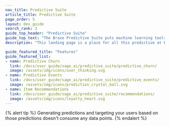 ```yaml
---
nav_title: Predictive Suite
article_title: Predictive Suite
page_order: 5
layout: dev_guide
search_rank: 3
guide_top_header: "Predictive Suite"
guide_top_text: "The Braze Predictive Suite puts machine learning tools in your hands without any additional engineering required. Predictive Churn and Predictive Events (previously Predictive Purchases) are customizable, on-demand predictive models you create in minutes to effectively leverage and act on data seamlessly within the Braze platform. <br><br>Visit the following articles to learn more about these features."
description: "This landing page is a place for all this predictive at Braze! The Braze Predictive Suite offers solutions for churn and event prediction within your Braze campaigns and Canvases."

guide_featured_title: "Features"
guide_featured_list:
- name: Predictive Churn
  link: /docs/user_guide/sage_ai/predictive_suite/predictive_churn/
  image: /assets/img/icons/user_thinking.svg
- name: Predictive Events
  link: /docs/user_guide/sage_ai/predictive_suite/predictive_events/
  image: /assets/img/icons/prediction_crystal_ball.svg
- name: Item Recommendations
  link: /docs/user_guide/sage_ai/predictive_suite/recommendations/
  image: /assets/img/icons/loyalty_heart.svg
---
```


{% alert tip %}
Generating predictions and targeting your users based on those predictions doesn't consume any data points.
{% endalert %}

<br><br>